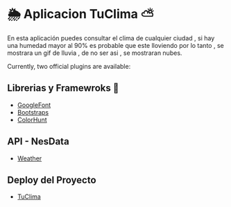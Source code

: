 # 🌦️ Aplicacion TuClima ⛅

En esta aplicación puedes consultar el clima de cualquier ciudad , si hay una humedad mayor al 90% es probable que este lloviendo por lo tanto , se mostrara un gif de lluvia , de no ser asi , se mostraran nubes. 

Currently, two official plugins are available:

## Librerias y Framewroks 🎨

- [GoogleFont](https://fonts.google.com/)
- [Bootstraps](https://react-bootstrap.github.io/) 
- [ColorHunt](https://colorhunt.co/palette/1d2b537e2553ff004dfaef5d)

## API - NesData

- [Weather](https://newsdata.io/)



## Deploy del Proyecto 

- [TuClima](https://tuclimapp.netlify.app/)